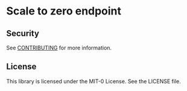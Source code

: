 # Scale to zero endpoint

## Security

See [CONTRIBUTING](CONTRIBUTING.md#security-issue-notifications) for more information.

## License

This library is licensed under the MIT-0 License. See the LICENSE file.
